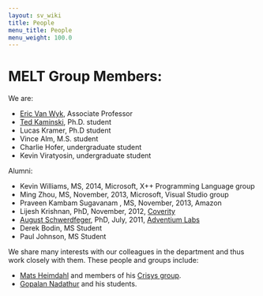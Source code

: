```yaml
---
layout: sv_wiki
title: People
menu_title: People
menu_weight: 100.0
---
```


# MELT Group Members:

We are:
* [Eric Van Wyk](http://www-users.cs.umn.edu/~evw/), Associate Professor
* [Ted Kaminski](http://www-users.cs.umn.edu/~tedinski/), Ph.D. student
* Lucas Kramer, Ph.D student
* Vince Alm, M.S. student
* Charlie Hofer, undergraduate student
* Kevin Viratyosin, undergraduate student

Alumni:
* Kevin Williams, MS, 2014, Microsoft, X++ Programming Language group
* Ming Zhou, MS, November, 2013, Microsoft, Visual Studio group
* Praveen Kambam Sugavanam , MS, November, 2013, Amazon
* Lijesh Krishnan, PhD, November, 2012, [Coverity](http://www.coverity.com/)
* [August Schwerdfeger](http://www.adventiumlabs.com/about-us/staff/technical-staff/august-schwerdfeger-phd), PhD, July, 2011, [Adventium Labs](http://www.adventiumlabs.com/)
* Derek Bodin, MS Student
* Paul Johnson, MS Student

We share many interests with our colleagues in the department and thus work closely with them. These people and groups include:
* [Mats Heimdahl](http://www.umsec.umn.edu/directory/mats-heimdahl/) and members of his [Crisys group](http://crisys.cs.umn.edu/).
* [Gopalan Nadathur](http://www-users.cs.umn.edu/~gopalan/) and his students. 
